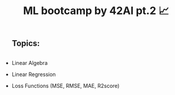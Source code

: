 <div align="center">
  <center><h1>ML bootcamp by 42AI pt.2 📈</h1></center>
  </div>

<div id="user-content-toc">
  <ul>
    <summary><h2 style="display: inline-block;">Topics:</h2></summary>
  </ul>
</div>


-   Linear Algebra

-   Linear Regression

-   Loss Functions (MSE, RMSE, MAE, R2score)

#
